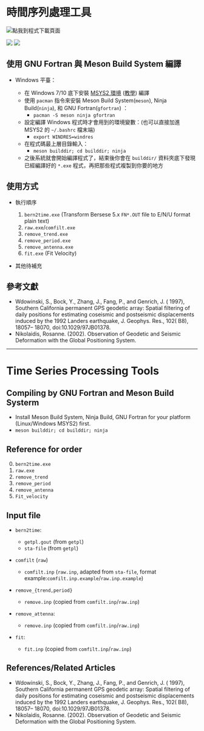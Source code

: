 # 時間序列處理工具

![點我到程式下載頁面](https://github.com/sean0921/timeseries_process/releases)

![](https://travis-ci.org/sean0921/timeseries_process.svg?branch=master)
![](https://i.imgur.com/gwfKEH5.png)

## 使用 GNU Fortran 與 Meson Build System 編譯

* Windows 平臺：

    - 在 Windows 7/10 底下安裝 [MSYS2 環境](https://www.msys2.org/) ([教學](https://magiclen.org/msys2/)) 編譯
    - 使用 `pacman` 指令來安裝 Meson Build System(`meson`), Ninja Build(`ninja`), 和 GNU Fortran(`gfortran`) ：
        + `pacman -S meson ninja gfortran`
    - 設定編譯 Windows 程式時才會用到的環境變數：(也可以直接加進 MSYS2 的 `~/.bashrc` 檔末端)
        + `export WINDRES=windres`
    - 在程式碼最上層目錄輸入：
        + `meson builddir; cd builddir; ninja`
    - 之後系統就會開始編譯程式了，結束後你會在 `builddir/` 資料夾底下發現已經編譯好的 `*.exe` 程式，再把那些程式複製到你要的地方

## 使用方式

* 執行順序
  1. `bern2time.exe` (Transform Bersese 5.x `FN*.OUT` file to E/N/U format plain text)
  2. `raw.exe`/`comfilt.exe`
  3. `remove_trend.exe`
  4. `remove_period.exe`
  5. `remove_antenna.exe`
  6. `fit.exe` (Fit Velocity)

* 其他待補充

## 參考文獻

* Wdowinski, S., Bock, Y., Zhang, J., Fang, P., and Genrich, J. ( 1997), Southern California permanent GPS geodetic array: Spatial filtering of daily positions for estimating coseismic and postseismic displacements induced by the 1992 Landers earthquake, J. Geophys. Res., 102( B8), 18057– 18070, doi:10.1029/97JB01378.
* Nikolaidis, Rosanne. (2002). Observation of Geodetic and Seismic Deformation with the Global Positioning System.

---

# Time Series Processing Tools

## Compiling by GNU Fortran and Meson Build Systerm

* Install Meson Build System, Ninja Build, GNU Fortran  for your platform (Linux/Windows MSYS2)  first.
* `meson builddir; cd builddir; ninja`

## Reference for order

0. `bern2time.exe`
1. `raw.exe`
2. `remove_trend`
3. `remove_period`
4. `remove_antenna`
5. `Fit_velocity`

## Input file

* `bern2time`:
    - `getpl.gout` (from `getpl`)
    - `sta-file` (from `getpl`)

* `comfilt` (`raw`)
    - `comfilt.inp` (`raw.inp`, adapted from `sta-file`, format example:`comfilt.inp.example`/`raw.inp.example`)

* `remove_{trend,period}`
    - `remove.inp` (copied from `comfilt.inp`/`raw.inp`)

* `remove_attenna`:
    - `remove.inp` (copied from `comfilt.inp`/`raw.inp`)

* `fit`:
    - `fit.inp` (copied from `comfilt.inp`/`raw.inp`)

## References/Related Articles

* Wdowinski, S., Bock, Y., Zhang, J., Fang, P., and Genrich, J. ( 1997), Southern California permanent GPS geodetic array: Spatial filtering of daily positions for estimating coseismic and postseismic displacements induced by the 1992 Landers earthquake, J. Geophys. Res., 102( B8), 18057– 18070, doi:10.1029/97JB01378.
* Nikolaidis, Rosanne. (2002). Observation of Geodetic and Seismic Deformation with the Global Positioning System.
